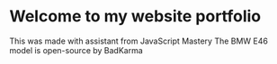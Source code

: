 # Welcome to my website portfolio

This was made with assistant from JavaScript Mastery
The BMW E46 model is open-source by BadKarma